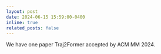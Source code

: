 ```yaml
---
layout: post
date: 2024-06-15 15:59:00-0400
inline: true
related_posts: false
---
```


We have one paper Traj2Former accepted by ACM MM 2024.

